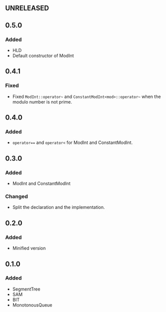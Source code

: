 ## UNRELEASED

## 0.5.0

### Added

- HLD
- Default constructor of ModInt

## 0.4.1

### Fixed

- Fixed `ModInt::operator~` and `ConstantModInt<mod>::operator~` when the modulo number is not prime.

## 0.4.0

### Added

- `operator==` and `operator<` for ModInt and ConstantModInt.

## 0.3.0

### Added

- ModInt and ConstantModInt

### Changed

- Split the declaration and the implementation.

## 0.2.0

### Added

- Minified version

## 0.1.0

### Added

- SegmentTree
- SAM
- BIT
- MonotonousQueue
